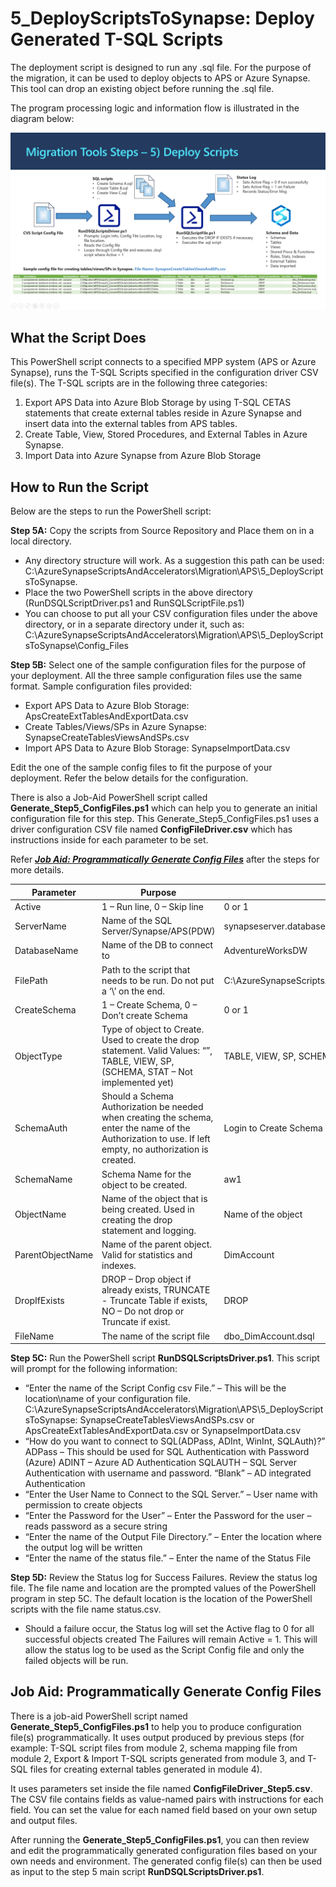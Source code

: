
# **5_DeployScriptsToSynapse:** Deploy Generated T-SQL Scripts
The deployment script is designed to run any .sql file.  For the purpose of the migration, it can be used to deploy objects to APS or Azure Synapse.  This tool can drop an existing object before running the .sql file.

The program processing logic and information flow is illustrated in the diagram below: 

![5_DeployScriptsToSynapse](../Images/5_DeployScriptsToSynapse_v2.PNG)

## **What the Script Does** ##

This PowerShell script connects to a specified MPP system (APS or Azure Synapse), runs the T-SQL Scripts specified in the configuration driver CSV file(s). The T-SQL scripts are in the following three categories:

1. Export APS Data into Azure Blob Storage by using T-SQL CETAS statements that create external tables reside in Azure Synapse and insert data into the external tables from APS tables. 
2. Create Table, View, Stored Procedures, and External Tables in Azure Synapse.
3. Import Data into Azure Synapse from Azure Blob Storage 



## How to Run the Script ##

Below are the steps to run the PowerShell script: 

**Step 5A:** Copy the scripts from Source Repository and Place them on in a local directory.

* Any directory structure will work.  As a suggestion this path can be used: C:\AzureSynapseScriptsAndAccelerators\Migration\APS\5_DeployScriptsToSynapse.
* Place the two PowerShell scripts in the above directory (RunDSQLScriptDriver.ps1 and RunSQLScriptFile.ps1)
* You can choose to put all your CSV configuration files under the above directory, or in a separate directory under it, such as: C:\AzureSynapseScriptsAndAccelerators\Migration\APS\5_DeployScriptsToSynapse\Config_Files

**Step 5B:** Select one of the sample configuration files for the purpose of your deployment. All the three sample configuration files use the same format. Sample configuration files provided:

* Export APS Data to Azure Blob Storage: ApsCreateExtTablesAndExportData.csv
* Create Tables/Views/SPs in Azure Synapse:  SynapseCreateTablesViewsAndSPs.csv
* Import APS Data to Azure Blob Storage: SynapseImportData.csv 

Edit the one of the sample config files to fit the purpose of your deployment. Refer the below details for the configuration.

There is also a Job-Aid PowerShell script called **Generate_Step5_ConfigFiles.ps1** which can help you to generate an initial configuration file for this step. This Generate_Step5_ConfigFiles.ps1 uses a driver configuration CSV file named **ConfigFileDriver.csv** which has instructions inside for each parameter to be set. 

Refer ***[Job Aid: Programmatically Generate Config Files](#job-aid:-programmatically-generate-config-files)*** after the steps for more details.

| **Parameter**    | **Purpose**                                                  | **Value  (Sample)**                                          |
| ---------------- | ------------------------------------------------------------ | ------------------------------------------------------------ |
| Active           | 1 – Run line, 0 – Skip line                                  | 0 or 1                                                       |
| ServerName       | Name of the SQL  Server/Synapse/APS(PDW)                     | synapseserver.database.windows.net                           |
| DatabaseName     | Name of the DB to connect to                                 | AdventureWorksDW                                             |
| FilePath         | Path to the script that needs to  be run. Do not put a ‘\’ on the end. | C:\AzureSynapseScriptsAndAccelerators\Migration\APS\Output\2_ConvertDDLScripts\AdventureWorksDW1\Tables |
| CreateSchema     | 1 – Create Schema, 0 – Don’t  create Schema                  | 0 or 1                                                       |
| ObjectType       | Type of object to Create. Used to create the drop statement. Valid Values: “”, TABLE, VIEW, SP, (SCHEMA,  STAT – Not implemented yet) | TABLE, VIEW, SP, SCHEMA, EXT                                 |
| SchemaAuth       | Should a Schema Authorization be needed when  creating the schema, enter the name of the Authorization to use. If left  empty, no authorization is created. | Login to Create Schema                                       |
| SchemaName       | Schema Name for the object to be  created.                   | aw1                                                          |
| ObjectName       | Name of the object that is being  created. Used in creating the drop statement and logging. | Name of the object                                           |
| ParentObjectName | Name of the parent object. Valid  for statistics and indexes. | DimAccount                                                   |
| DropIfExists     | DROP – Drop object if already exists,  TRUNCATE - Truncate Table if exists, NO – Do not drop or Truncate if exist. | DROP                                                         |
| FileName         | The name of the script file                                  | dbo_DimAccount.dsql                                          |

**Step 5C:** Run the PowerShell script **RunDSQLScriptsDriver.ps1**.  This script will prompt for the following information:

- “Enter the name of the Script Config csv File.” – This will be the location\name of your configuration file.
C:\AzureSynapseScriptsAndAccelerators\Migration\APS\5_DeployScriptsToSynapse: SynapseCreateTablesViewsAndSPs.csv or ApsCreateExtTablesAndExportData.csv or SynapseImportData.csv 
- “How do you want to connect to SQL(ADPass, ADInt, WinInt, SQLAuth)?”
	ADPass – This should be used for SQL Authentication with Password (Azure)
	ADINT – Azure AD Authentication
	SQLAUTH – SQL Server Authentication with username and password.
	“Blank” – AD integrated Authentication
- “Enter the User Name to Connect to the SQL Server.” – User name with permission to create objects
- “Enter the Password for the User” – Enter the Password for the user – reads password as a secure string
- “Enter the name of the Output File Directory.” – Enter the location where the output log will be written
- “Enter the name of the status file.” – Enter the name of the Status File

**Step 5D:** Review the Status log for Success Failures. Review the status log file. The file name and location are the prompted values of the PowerShell program in step 5C. The default location is the location of the PowerShell scripts with the file name status.csv. 

* Should a failure occur, the Status log will set the Active flag to 0 for all successful objects created  The Failures will remain Active = 1.  This will allow the status log to be used as the Script Config file and only the failed objects will be run.

  


## Job Aid: Programmatically Generate Config Files

There is a job-aid PowerShell script named **Generate_Step5_ConfigFiles.ps1** to help you to produce configuration file(s) programmatically. It uses output produced by previous steps (for example: T-SQL script files from module 2, schema mapping file from module 2, Export & Import T-SQL scripts generated from module 3, and T-SQL files for creating external tables generated in module 4). 

It uses parameters set inside the file named **ConfigFileDriver_Step5.csv**. The CSV file contains fields as value-named pairs with instructions for each field. You can set the value for each named field based on your own setup and output files. 

After running the **Generate_Step5_ConfigFiles.ps1**, you can then review and edit the programmatically generated configuration files based on your own needs and environment. The generated config file(s) can then be used as input to the step 5 main script **RunDSQLScriptsDriver.ps1**.






​    
